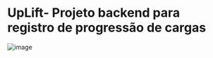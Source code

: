 # UpLift- Projeto backend para registro de progressão de cargas

![image](https://github.com/WilliamBarretoH/UpLift/assets/46332531/8b1f724e-6ad6-467b-a551-d3e0575fac69)

